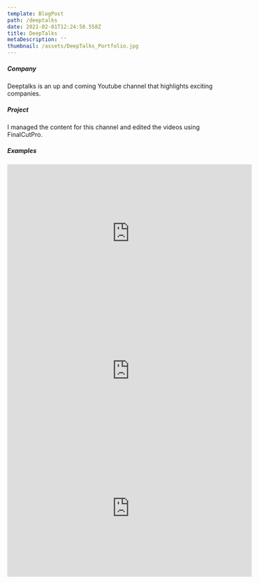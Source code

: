 ```yaml
---
template: BlogPost
path: /deeptalks
date: 2021-02-01T12:24:58.558Z
title: DeepTalks
metaDescription: ''
thumbnail: /assets/DeepTalks_Portfolio.jpg
---
```

##### Company

Deeptalks is an up and coming Youtube channel that highlights exciting companies.

##### Project

I managed the content for this channel and edited the videos using FinalCutPro.

##### Examples

<iframe width="560" height="315" src="https://www.youtube.com/embed/VW1odTxRcgU" frameborder="0" allow="accelerometer; autoplay; clipboard-write; encrypted-media; gyroscope; picture-in-picture" allowfullscreen></iframe>

<iframe width="560" height="315" src="https://www.youtube.com/embed/BMqqVJX7mXw" frameborder="0" allow="accelerometer; autoplay; clipboard-write; encrypted-media; gyroscope; picture-in-picture" allowfullscreen></iframe>

<iframe width="560" height="315" src="https://www.youtube.com/embed/1qlcDWhvHn4" frameborder="0" allow="accelerometer; autoplay; clipboard-write; encrypted-media; gyroscope; picture-in-picture" allowfullscreen></iframe>
